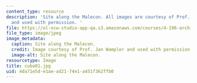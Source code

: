 ```yaml
---
content_type: resource
description: 'Site along the Malecon. All images are courtesy of Prof. Jan Wampler
  and used with permission. '
file: https://ol-ocw-studio-app-qa.s3.amazonaws.com/courses/4-196-architecture-design-level-ii-cuba-studio-spring-2004/4da71e5de1aead2174e1a451f362ffb0_cuba01.jpg
file_type: image/jpeg
image_metadata:
  caption: Site along the Malecon.
  credit: Image courtesy of Prof. Jan Wampler and used with permission.
  image-alt: Site along the Malecon.
resourcetype: Image
title: cuba01.jpg
uid: 4da71e5d-e1ae-ad21-74e1-a451f362ffb0
---
```

